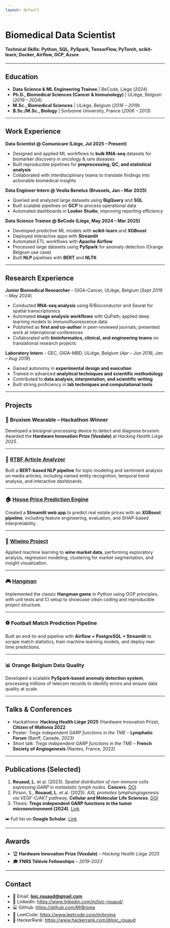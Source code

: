 ```yaml
---
layout: default
---
```


<link rel="stylesheet" href="/assets/style.css">

# Biomedical Data Scientist

#### Technical Skills: Python, SQL, PySpark, TensorFlow, PyTorch, scikit-learn, Docker, Airflow, GCP, Azure

---

## Education
- **Data Science & ML Engineering Trainee** | BeCode, Liège (_2024_)  
- **Ph.D., Biomedical Sciences (Cancer & Immunology)** | ULiège, Belgium (_2019 – 2024_)  
- **M.Sc., Biomedical Sciences** | ULiège, Belgium (_2016 – 2019_)  
- **B.Sc./M.Sc., Biology** | Sorbonne University, France (_2006 – 2013_)  

---

## Work Experience
**Data Scientist @ Comunicare (Liège, Jul 2025 – Present)**  
- Designed and applied ML workflows to **bulk RNA-seq** datasets for biomarker discovery in oncology & rare diseases  
- Built reproducible pipelines for **preprocessing, QC, and statistical analysis**  
- Collaborated with interdisciplinary teams to translate findings into actionable biomedical insights  

**Data Engineer Intern @ Veolia Benelux (Brussels, Jan – Mar 2025)**  
- Queried and analyzed large datasets using **BigQuery** and **SQL**  
- Built scalable pipelines on **GCP** to process operational data  
- Automated dashboards in **Looker Studio**, improving reporting efficiency  

**Data Science Trainee @ BeCode (Liège, May 2024 – Mar 2025)**  
- Developed predictive ML models with **scikit-learn** and **XGBoost**  
- Deployed interactive apps with **Streamlit**  
- Automated ETL workflows with **Apache Airflow**  
- Processed large datasets using **PySpark** for anomaly detection (Orange Belgium use case)  
- Built **NLP** pipelines with **BERT** and **NLTK**  

---

## Research Experience
**Junior Biomedical Researcher** – GIGA-Cancer, ULiège, Belgium (_Sept 2019 – May 2024_)  
- Conducted **RNA-seq analysis** using R/Bioconductor and Seurat for spatial transcriptomics  
- Automated **image analysis workflows** with QuPath; applied deep learning models to immunofluorescence data  
- Published as **first and co-author** in peer-reviewed journals; presented work at international conferences  
- Collaborated with **bioinformatics, clinical, and engineering teams** on translational research projects  

**Laboratory Intern** – GEC, GIGA-MBD, ULiège, Belgium (_Apr – Jun 2018, Jan – Aug 2019_)  
- Gained autonomy in **experimental design and execution**  
- Trained in advanced **analytical techniques and scientific methodology**  
- Contributed to **data analysis, interpretation, and scientific writing**  
- Built strong proficiency in **lab techniques and computational tools**  

---

## Projects

### 🦷 Bruxism Wearable – Hackathon Winner
Developed a biosignal-processing device to detect and diagnose bruxism. Awarded the **Hardware Innovation Prize (Voxdale)** at *Hacking Health Liège 2025*.  

---

### 📰 [RTBF Article Analyzer](https://github.com/MrBroma/becode-capstone-challenge)
Built a **BERT-based NLP pipeline** for topic modeling and sentiment analysis on media articles, including named entity recognition, temporal trend analysis, and interactive dashboards.  

---

### 🏠 [House Price Prediction Engine](https://github.com/MrBroma/ImmoEliza_ML_app)
Created a **Streamlit web app** to predict real estate prices with an **XGBoost pipeline**, including feature engineering, evaluation, and SHAP-based interpretability.  

---

### 🍷 [Wiwino Project](https://github.com/MrBroma/Wiwino_project)
Applied machine learning to **wine market data**, performing exploratory analysis, regression modeling, clustering for market segmentation, and insight visualization.  

---

### 🎮 [Hangman](https://github.com/MrBroma/Hangman)
Implemented the classic **Hangman game** in Python using OOP principles, with unit tests and CI setup to showcase clean coding and reproducible project structure.  

---

### ⚽ Football Match Prediction Pipeline
Built an end-to-end pipeline with **Airflow + PostgreSQL + Streamlit** to scrape match statistics, train machine learning models, and deploy real-time predictions.  

---

### 📊 Orange Belgium Data Quality
Developed a scalable **PySpark-based anomaly detection system**, processing millions of telecom records to identify errors and ensure data quality at scale.  

---

## Talks & Conferences
- Hackathons: **Hacking Health Liège 2025** (Hardware Innovation Prize), **Citizen of Wallonia 2022**  
- Poster: *Tregs independent GARP functions in the TME* – **Lymphatic Forum** (Banff, Canade, 2023)  
- Short talk: *Tregs independent GARP functions in the TME* – **French Society of Angiogenesis** (Nantes, France, 2022)  

---

## Publications (Selected)
1. **Rouaud, L.** et al. (2023). *Spatial distribution of non-immune cells expressing GARP in metastatic lymph nodes.* **Cancers**. [DOI](https://doi.org/10.3390/cancers15235621)  
2. Pirson, S., **Rouaud, L.** et al. (2025). *AXL promotes lymphangiogenesis via VEGF-C/AKT pathway.* **Cellular and Molecular Life Sciences**. [DOI](https://doi.org/10.1007/s00018-024-05542-3)  
3. Thesis: **Tregs independent GARP functions in the tumor microenvironment (2024)**. [Link](https://hdl.handle.net/2268/318419)  

➡️ Full list on **Google Scholar**. [Link](https://scholar.google.com/citations?user=Q4cMnWMAAAAJ&hl=en)

---

## Awards
- 🏆 **Hardware Innovation Prize (Voxdale)** – *Hacking Health Liège 2025*  
- 🎓 **FNRS Télévie Fellowships** – *2019–2023*  

---

## Contact
- 📧 Email: **loic.rouaud@gmail.com**  
- 💼 LinkedIn: https://www.linkedin.com/in/loic-rouaud/  
- 💻 GitHub: https://github.com/MrBroma  
- 🧮 LeetCode: https://www.leetcode.com/mrbroma  
- 🏅 HackerRank: https://www.hackerrank.com/@loic_rouaud
